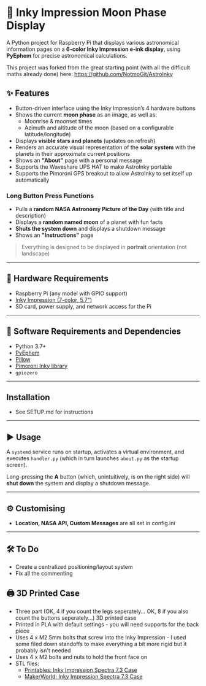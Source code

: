 # 🌙 Inky Impression Moon Phase Display

A Python project for Raspberry Pi that displays various astronomical information pages on a **6-color Inky Impression e-ink display**, using **PyEphem** for precise astronomical calculations.

This project was forked from the great starting point (with all the difficult maths already done) here: https://github.com/NotmoGit/AstroInky

## ✨ Features

- Button-driven interface using the Inky Impression’s 4 hardware buttons
- Shows the current **moon phase** as an image, as well as:
  - Moonrise & moonset times
  - Azimuth and altitude of the moon (based on a configurable latitude/longitude)
- Displays **visible stars and planets** (updates on refresh)
- Renders an accurate visual representation of the **solar system** with the planets in their approximate current positions
- Shows an **"About"** page with a personal message
- Supports the Waveshare UPS HAT to make AstroInky portable
- Supports the Pimoroni GPS breakout to allow AstroInky to set itself up automatically

### Long Button Press Functions

- Pulls a **random NASA Astronomy Picture of the Day** (with title and description)
- Displays a **random named moon** of a planet with fun facts
- **Shuts the system down** and displays a shutdown message
- Shows an **"Instructions"** page

> Everything is designed to be displayed in **portrait** orientation (not landscape)

---

## 🔧 Hardware Requirements

- Raspberry Pi (any model with GPIO support)
- [Inky Impression (7-color, 5.7")](https://shop.pimoroni.com/products/inky-impression-5-7)
- SD card, power supply, and network access for the Pi

---

## 🧰 Software Requirements and Dependencies

- Python 3.7+
- [PyEphem](https://pypi.org/project/ephem/)
- [Pillow](https://pypi.org/project/Pillow/)
- [Pimoroni Inky library](https://github.com/pimoroni/inky/)
- `gpiozero`

---
## Installation

- See SETUP.md for instructions
---
## ▶️ Usage

A `systemd` service runs on startup, activates a virtual environment, and executes `handler.py` (which in turn launches `about.py` as the startup screen).

Long-pressing the **A** button (which, unintuitively, is on the right side) will **shut down** the system and display a shutdown message.

---

## ⚙️ Customising

- **Location, NASA API, Custom Messages** are all set in config.ini
---

## 🛠️ To Do

- Create a centralized positioning/layout system
- Fix all the commenting

## 🖨️ 3D Printed Case

- Three part (OK, 4 if you count the legs seperately... OK, 8 if you also count the buttons seperately...) 3D printed case
- Printed in PLA with default settings - you will need supports for the back piece
- Uses 4 x M2.5mm bolts that screw into the Inky Impression - I used some filed down standoffs to make everything a bit more rigid but it probably isn't needed
- Uses 4 x M2 bolts and nuts to hold the front face on
- STL files:
  - [Printables: Inky Impression Spectra 7.3 Case](https://www.printables.com/model/1363758-inky-impression-spectra-73-case)
  - [MakerWorld: Inky Impression Spectra 7.3 Case](https://makerworld.com/en/models/1634076-inky-impression-spectra-7-3-case)

